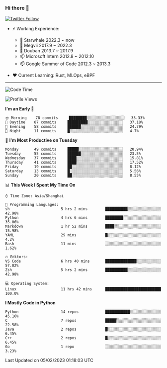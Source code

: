 ### Hi there 👋

[![Twitter Follow](https://img.shields.io/twitter/follow/tianweidut?style=social)](https://twitter.com/tianweidut)

- ⚡ Working Experience:
  - 🔭 Starwhale 2022.3 ~ now
  - 🌱 Megvii 2017.9 ~ 2022.3
  - 🌱 Douban 2013.7 ~ 2017.9
  - 📫 Microsoft Intern 2012.8 ~ 2012.10
  - 📫 Google Summer of Code 2012.3 ~ 2013.3

- ❤️ Current Learning: Rust, MLOps, eBPF

---
<!--START_SECTION:waka-->
![Code Time](http://img.shields.io/badge/Code%20Time-3%2C629%20hrs%202%20mins-blue)

![Profile Views](http://img.shields.io/badge/Profile%20Views-0-blue)

**I'm an Early 🐤** 

```text
🌞 Morning    78 commits     ████████░░░░░░░░░░░░░░░░░   33.33% 
🌆 Daytime    87 commits     █████████░░░░░░░░░░░░░░░░   37.18% 
🌃 Evening    58 commits     ██████░░░░░░░░░░░░░░░░░░░   24.79% 
🌙 Night      11 commits     █░░░░░░░░░░░░░░░░░░░░░░░░   4.7%

```
📅 **I'm Most Productive on Tuesday** 

```text
Monday       49 commits     █████░░░░░░░░░░░░░░░░░░░░   20.94% 
Tuesday      55 commits     ██████░░░░░░░░░░░░░░░░░░░   23.5% 
Wednesday    37 commits     ████░░░░░░░░░░░░░░░░░░░░░   15.81% 
Thursday     41 commits     ████░░░░░░░░░░░░░░░░░░░░░   17.52% 
Friday       19 commits     ██░░░░░░░░░░░░░░░░░░░░░░░   8.12% 
Saturday     13 commits     █░░░░░░░░░░░░░░░░░░░░░░░░   5.56% 
Sunday       20 commits     ██░░░░░░░░░░░░░░░░░░░░░░░   8.55%

```


📊 **This Week I Spent My Time On** 

```text
⌚︎ Time Zone: Asia/Shanghai

💬 Programming Languages: 
sh                       5 hrs 2 mins        ██████████░░░░░░░░░░░░░░░   42.98% 
Python                   4 hrs 6 mins        ████████░░░░░░░░░░░░░░░░░   35.06% 
Markdown                 1 hr 52 mins        ████░░░░░░░░░░░░░░░░░░░░░   15.98% 
YAML                     29 mins             █░░░░░░░░░░░░░░░░░░░░░░░░   4.2% 
Bash                     11 mins             ░░░░░░░░░░░░░░░░░░░░░░░░░   1.62%

🔥 Editors: 
VS Code                  6 hrs 40 mins       ██████████████░░░░░░░░░░░   57.02% 
Zsh                      5 hrs 2 mins        ██████████░░░░░░░░░░░░░░░   42.98%

💻 Operating System: 
Linux                    11 hrs 42 mins      █████████████████████████   100.0%

```

**I Mostly Code in Python** 

```text
Python                   14 repos            ███████████░░░░░░░░░░░░░░   45.16% 
C                        7 repos             █████░░░░░░░░░░░░░░░░░░░░   22.58% 
Java                     2 repos             █░░░░░░░░░░░░░░░░░░░░░░░░   6.45% 
C++                      2 repos             █░░░░░░░░░░░░░░░░░░░░░░░░   6.45% 
Go                       1 repo              ░░░░░░░░░░░░░░░░░░░░░░░░░   3.23%

```



 Last Updated on 05/02/2023 01:18:03 UTC
<!--END_SECTION:waka-->